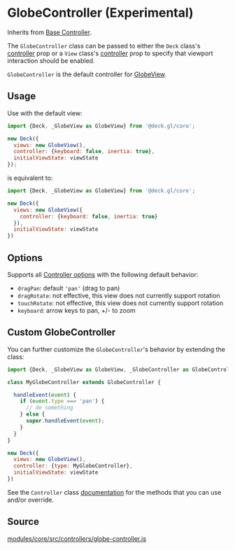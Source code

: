# GlobeController (Experimental)

Inherits from [Base Controller](/docs/api-reference/core/controller.md).

The `GlobeController` class can be passed to either the `Deck` class's [controller](/docs/api-reference/core/deck.md#controller) prop or a `View` class's [controller](/docs/api-reference/core/view.md#controller) prop to specify that viewport interaction should be enabled.

`GlobeController` is the default controller for [GlobeView](/docs/api-reference/core/globe-view.md).

## Usage

Use with the default view:

```js
import {Deck, _GlobeView as GlobeView} from '@deck.gl/core';

new Deck({
  views: new GlobeView(),
  controller: {keyboard: false, inertia: true},
  initialViewState: viewState
});
```

is equivalent to:

```js
import {Deck, _GlobeView as GlobeView} from '@deck.gl/core';

new Deck({
  views: new GlobeView({
    controller: {keyboard: false, inertia: true}
  }),
  initialViewState: viewState
})
```

## Options

Supports all [Controller options](/docs/api-reference/core/controller.md#options) with the following default behavior:

- `dragPan`: default `'pan'` (drag to pan)
- `dragRotate`: not effective, this view does not currently support rotation
- `touchRotate`: not effective, this view does not currently support rotation
- `keyboard`: arrow keys to pan, +/- to zoom

## Custom GlobeController

You can further customize the `GlobeController`'s behavior by extending the class:

```js
import {Deck, _GlobeView as GlobeView, _GlobeController as GlobeController} from '@deck.gl/core';

class MyGlobeController extends GlobeController {

  handleEvent(event) {
    if (event.type === 'pan') {
      // do something
    } else {
      super.handleEvent(event);
    }
  }
}

new Deck({
  views: new GlobeView(),
  controller: {type: MyGlobeController},
  initialViewState: viewState
})
```

See the `Controller` class [documentation](/docs/api-reference/core/controller.md#methods) for the methods that you can use and/or override.


## Source

[modules/core/src/controllers/globe-controller.js](https://github.com/visgl/deck.gl/tree/8.4-release/modules/core/src/controllers/globe-controller.js)
